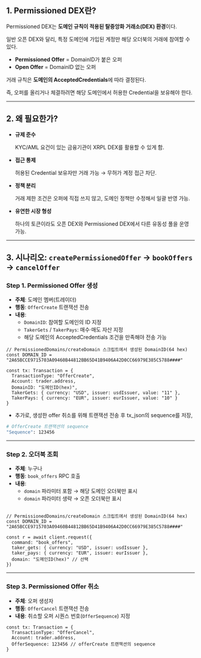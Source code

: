 ## 1. Permissioned DEX란?

Permissioned DEX는 **도메인 규칙이 적용된 탈중앙화 거래소(DEX) 환경**이다.

일반 오픈 DEX와 달리, 특정 도메인에 가입된 계정만 해당 오더북의 거래에 참여할 수 있다.

- **Permissioned Offer** = DomainID가 붙은 오퍼
- **Open Offer** = DomainID 없는 오퍼

거래 규칙은 **도메인의 AcceptedCredentials**에 따라 결정된다.

즉, 오퍼를 올리거나 체결하려면 해당 도메인에서 허용한 Credential을 보유해야 한다.

---

## 2. 왜 필요한가?

- **규제 준수**
    
    KYC/AML 요건이 있는 금융기관이 XRPL DEX를 활용할 수 있게 함.
    
- **접근 통제**
    
    허용된 Credential 보유자만 거래 가능 → 무허가 계정 접근 차단.
    
- **정책 분리**
    
    거래 제한 조건은 오퍼에 직접 쓰지 않고, 도메인 정책만 수정해서 일괄 반영 가능.
    
- **유연한 시장 형성**
    
    하나의 토큰이라도 오픈 DEX와 Permissioned DEX에서 다른 유동성 풀을 운영 가능.
    

---

## 3. 시나리오: `createPermissionedOffer` → `bookOffers` → `cancelOffer`

### Step 1. Permissioned Offer 생성

- **주체**: 도메인 멤버(트레이더)
- **행동**: `OfferCreate` 트랜잭션 전송
- **내용**:
    - `DomainID`: 참여할 도메인의 ID 지정
    - `TakerGets` / `TakerPays`: 매수·매도 자산 지정
    - 해당 도메인의 AcceptedCredentials 조건을 만족해야 전송 가능

```tsx
// PermissionedDomains/createDomain 스크립트에서 생성된 DomainID(64 hex)
const DOMAIN_ID = "2A65BCCE9715703A09460B44812BB65D41B9406A42D0CC66979E385C5788####"

const tx: Transaction = {
  TransactionType: "OfferCreate",
  Account: trader.address,
  DomainID: "도메인ID(hex)",
  TakerGets: { currency: "USD", issuer: usdIssuer, value: "11" },
  TakerPays: { currency: "EUR", issuer: eurIssuer, value: "10" }
}
```

- 추가로, 생성한 offer 취소를 위해 트랜잭션 전송 후 tx_json의 sequence를 저장,

```bash
# OfferCreate 트랜잭션의 sequence
"Sequence": 123456
```

---

### Step 2. 오더북 조회

- **주체**: 누구나
- **행동**: `book_offers` RPC 호출
- **내용**:
    - `domain` 파라미터 포함 → 해당 도메인 오더북만 표시
    - `domain` 파라미터 생략 → 오픈 오더북만 표시

```tsx

// PermissionedDomains/createDomain 스크립트에서 생성된 DomainID(64 hex)
const DOMAIN_ID = "2A65BCCE9715703A09460B44812BB65D41B9406A42D0CC66979E385C5788####"

const r = await client.request({
  command: "book_offers",
  taker_gets: { currency: "USD", issuer: usdIssuer },
  taker_pays: { currency: "EUR", issuer: eurIssuer },
  domain: "도메인ID(hex)" // 선택
})
```

---

### Step 3. Permissioned Offer 취소

- **주체**: 오퍼 생성자
- **행동**: `OfferCancel` 트랜잭션 전송
- **내용**: 취소할 오퍼 시퀀스 번호(`OfferSequence`) 지정

```tsx
const tx: Transaction = {
  TransactionType: "OfferCancel",
  Account: trader.address,
  OfferSequence: 123456 // offerCreate 트랜잭션의 sequence
}
```

